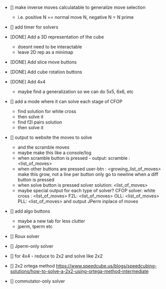 

- [] make inverse moves calculatable to generalize move selection
    - i.e. positive N == normal move N, negative N = N prime

- [] add timer for solvers

- [DONE] Add a 3D representation of the cube
    - doesnt need to be interactable
    - leave 2D rep as a minimap
- [DONE] Add slice move buttons
- [DONE] Add cube rotation buttons

- [DONE] Add 4x4
     - maybe find a generalization so we can do 5x5, 6x6, etc

- [] add a mode where it can solve each stage of CFOP 
    - find solution for white cross
    - then solve it
    - find f2l pairs solution
    - then solve it

- [] output to website the moves to solve
    - and the scramble moves
    - maybe make this like a console/log
    - when scramble button is pressed - output:
        scramble : <list_of_moves>
    - when other buttons are pressed
        user-btn : <growing_list_of_moves> 
        make this grow, not a line per button
        only go to newline when a diff button is pressed
    - when solve button is pressed
        solver solution: <list_of_moves>
    - maybe special output for each type of solver?
        CFOP solver:
            white cross : <list_of_moves>
            F2L: <list_of_moves>
            OLL: <list_of_moves>
            PLL: <list_of_moves>
            and output JPerm inplace of moves

- [] add algo buttons
    - maybe a new tab for less clutter
    - jperm, tperm etc

- [] Roux solver
- [] Jperm-only solver
- [] for 4x4 - reduce to 2x2 and solve like 2x2
- [] 2x2 ortega method https://www.speedcube.us/blogs/speedcubing-solutions/how-to-solve-a-2x2-using-ortega-method-intermediate
- [] commutator-only solver